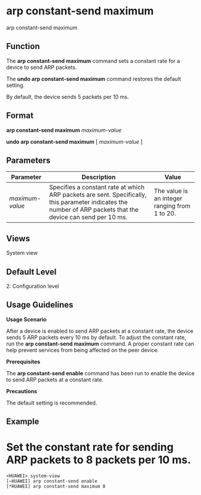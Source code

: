 arp constant-send maximum
=========================

arp constant-send maximum

Function
--------



The **arp constant-send maximum** command sets a constant rate for a device to send ARP packets.

The **undo arp constant-send maximum** command restores the default setting.



By default, the device sends 5 packets per 10 ms.


Format
------

**arp constant-send maximum** *maximum-value*

**undo arp constant-send maximum** [ *maximum-value* ]


Parameters
----------

| Parameter | Description | Value |
| --- | --- | --- |
| *maximum-value* | Specifies a constant rate at which ARP packets are sent. Specifically, this parameter indicates the number of ARP packets that the device can send per 10 ms. | The value is an integer ranging from 1 to 20. |



Views
-----

System view


Default Level
-------------

2: Configuration level


Usage Guidelines
----------------

**Usage Scenario**



After a device is enabled to send ARP packets at a constant rate, the device sends 5 ARP packets every 10 ms by default. To adjust the constant rate, run the **arp constant-send maximum** command. A proper constant rate can help prevent services from being affected on the peer device.



**Prerequisites**



The **arp constant-send enable** command has been run to enable the device to send ARP packets at a constant rate.



**Precautions**



The default setting is recommended.




Example
-------

# Set the constant rate for sending ARP packets to 8 packets per 10 ms.
```
<HUAWEI> system-view
[~HUAWEI] arp constant-send enable
[*HUAWEI] arp constant-send maximum 8

```
